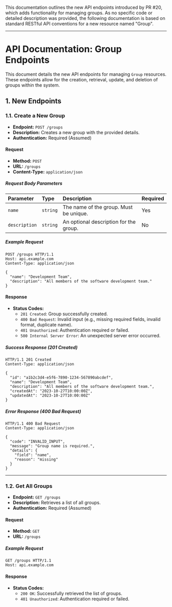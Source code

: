 This documentation outlines the new API endpoints introduced by PR #20, which adds functionality for managing groups. As no specific code or detailed description was provided, the following documentation is based on standard RESTful API conventions for a new resource named "Group".

---

# API Documentation: Group Endpoints

This document details the new API endpoints for managing `Group` resources. These endpoints allow for the creation, retrieval, update, and deletion of groups within the system.

## 1. New Endpoints

### 1.1. Create a New Group

*   **Endpoint:** `POST /groups`
*   **Description:** Creates a new group with the provided details.
*   **Authentication:** Required (Assumed)

#### Request

*   **Method:** `POST`
*   **URL:** `/groups`
*   **Content-Type:** `application/json`

##### Request Body Parameters

| Parameter   | Type     | Description                               | Required |
| :---------- | :------- | :---------------------------------------- | :------- |
| `name`      | `string` | The name of the group. Must be unique.    | Yes      |
| `description` | `string` | An optional description for the group.    | No       |

##### Example Request

```http
POST /groups HTTP/1.1
Host: api.example.com
Content-Type: application/json

{
  "name": "Development Team",
  "description": "All members of the software development team."
}
```

#### Response

*   **Status Codes:**
    *   `201 Created`: Group successfully created.
    *   `400 Bad Request`: Invalid input (e.g., missing required fields, invalid format, duplicate name).
    *   `401 Unauthorized`: Authentication required or failed.
    *   `500 Internal Server Error`: An unexpected server error occurred.

##### Success Response (201 Created)

```http
HTTP/1.1 201 Created
Content-Type: application/json

{
  "id": "a1b2c3d4-e5f6-7890-1234-567890abcdef",
  "name": "Development Team",
  "description": "All members of the software development team.",
  "createdAt": "2023-10-27T10:00:00Z",
  "updatedAt": "2023-10-27T10:00:00Z"
}
```

##### Error Response (400 Bad Request)

```http
HTTP/1.1 400 Bad Request
Content-Type: application/json

{
  "code": "INVALID_INPUT",
  "message": "Group name is required.",
  "details": {
    "field": "name",
    "reason": "missing"
  }
}
```

---

### 1.2. Get All Groups

*   **Endpoint:** `GET /groups`
*   **Description:** Retrieves a list of all groups.
*   **Authentication:** Required (Assumed)

#### Request

*   **Method:** `GET`
*   **URL:** `/groups`

##### Example Request

```http
GET /groups HTTP/1.1
Host: api.example.com
```

#### Response

*   **Status Codes:**
    *   `200 OK`: Successfully retrieved the list of groups.
    *   `401 Unauthorized`: Authentication required or failed.